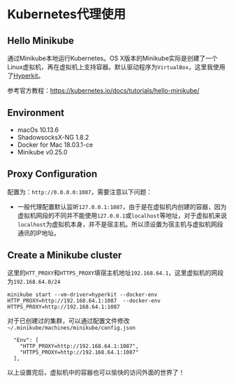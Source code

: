 # Kubernetes代理使用

## Hello Minikube
通过Minikube本地运行Kubernetes。OS X版本的Minikube实际是创建了一个Linux虚拟机，再在虚拟机上支持容器。默认驱动程序为`VirtualBox`，这里我使用了[Hyperkit](https://github.com/kubernetes/minikube/blob/master/docs/drivers.md#hyperkit-driver)。

参考官方教程：https://kubernetes.io/docs/tutorials/hello-minikube/

## Environment
- macOs 10.13.6
- ShadowsocksX-NG 1.8.2
- Docker for Mac 18.03.1-ce
- Minikube v0.25.0

## Proxy Configuration
配置为：`http://0.0.0.0:1087`，需要注意以下问题：
- 一般代理配置默认监听`127.0.0.1:1087`，由于是在虚拟机内创建的容器，因为虚拟机网段的不同并不能使用`127.0.0.1`或`localhost`等地址，对于虚拟机来说`localhost`为虚拟机本身，并不是宿主机。所以须设置为宿主机与虚拟机网段通讯的IP地址。

## Create a Minikube cluster
这里的`HTT_PROXY`和`HTTPS_PROXY`填宿主机地址`192.168.64.1`，这里虚拟机的网段为`192.168.64.0/24`
```
minikube start --vm-driver=hyperkit --docker-env HTTP_PROXY=http://192.168.64.1:1087  --docker-env HTTPS_PROXY=http://192.168.64.1:1087
```
对于已创建过的集群，可以通过配置文件修改`~/.minikube/machines/minikube/config.json`
```
  "Env": [
    "HTTP_PROXY=http://192.168.64.1:1087",
    "HTTPS_PROXY=http://192.168.64.1:1087"
  ],
```

以上设置完后，虚拟机中的容器也可以愉快的访问外面的世界了！
